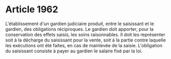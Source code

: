 # Article 1962

L'établissement d'un gardien judiciaire produit, entre le saisissant et le gardien, des obligations réciproques. Le gardien doit apporter, pour la conservation des effets saisis, les soins      raisonnables. Il doit les représenter soit à la décharge du saisissant pour la vente, soit à la partie contre laquelle les exécutions ont été faites, en cas de mainlevée de la saisie. L'obligation du saisissant consiste à payer au gardien le salaire fixé par la loi.